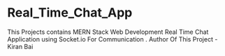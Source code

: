 # Real_Time_Chat_App
This Projects contains MERN Stack Web Development Real Time Chat Application using Socket.io For Communication .
Author Of This Project - Kiran Bai
